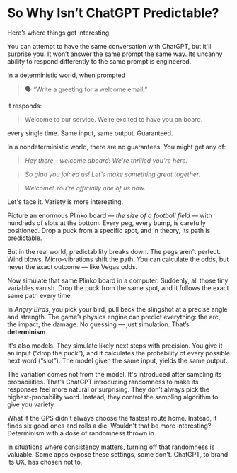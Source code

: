 # So Why Isn’t ChatGPT Predictable?

Here’s where things get interesting.

You can attempt to have the same conversation with ChatGPT, but it'll surprise you. It won’t answer the same prompt the same way. Its uncanny ability to respond differently to the same prompt is engineered.

In a deterministic world, when prompted

> 🗣️ “Write a greeting for a welcome email,”

it responds:

> Welcome to our service. We’re excited to have you on board.

every single time. Same input, same output. Guaranteed.

In a nondeterministic world, there are no guarantees. You might get any of:

> *Hey there—welcome aboard! We're thrilled you're here.*

> *So glad you joined us! Let’s make something great together.*

> *Welcome! You're officially one of us now.*

Let's face it. Variety is more interesting.

Picture an enormous Plinko board — *the size of a football field* — with hundreds of slots at the bottom. Every peg, every bump, is carefully positioned. Drop a puck from a specific spot, and in theory, its path is predictable.

But in the real world, predictability breaks down. The pegs aren’t perfect. Wind blows. Micro-vibrations shift the path. You can calculate the odds, but never the exact outcome — like Vegas odds.

Now simulate that same Plinko board in a computer. Suddenly, all those tiny variables vanish. Drop the puck from the same spot, and it follows the exact same path every time.

In *Angry Birds*, you pick your bird, pull back the slingshot at a precise angle and strength. The game’s physics engine can predict everything: the arc, the impact, the damage. No guessing — just simulation. That’s **determinism**.

It's also models. They simulate likely next steps with precision. You give it an input (“drop the puck”), and it calculates the probability of every possible next word (“slot”). The model given the same input, yields the same output.

The variation comes not from the model. It's introduced after sampling its probabilities. That’s ChatGPT introducing randomness to make its responses feel more natural or surprising. They don’t always pick the highest-probability word. Instead, they control the sampling algorithm to give you variety.

What if the GPS didn't always choose the fastest route home. Instead, it finds six good ones and rolls a die. Wouldn't that be more interesting? Determinism with a dose of randomness thrown in.

In situations where consistency matters, turning off that randomness is valuable. Some apps expose these settings, some don't. ChatGPT, to brand its UX, has chosen not to.
